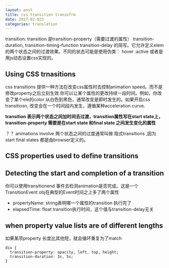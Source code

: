 ```yaml
---
layout: post
title: css transition transofrm
date: 2017-02-023
categories: translation
---
```


transition: transition 是transition-property（需要过渡的属性） transition-duration, transition-timing-function transition-delay 的简写。它允许定义elem 的两个状态之间的过渡效果。不同的状态可能是使用伪类： hover :active 或者是用js动态设置css实现的。

## Using CSS trnasitions

css transitions 提供一种方法在改变css属性时去控制animation speed。而不是修改property之后立刻生效.你可以让某个属性的更改持续一段时间。例如，你改变了某个ele的color 从白色到黑色，通常改变是即时发生的。如果开启css transitiosn, 改变会在一个时间段内发生，遵循某种acceleration curve.

**transition 表示两个状态之间加时间去过渡，transition属性写在start state上，transition-property 需要是在start state 和final state 之间发生变化的属性**

？？ animations involve 两个状态之间的过度通常叫做 隐式transitions ,因为start final states 都是由browser定义的。

## CSS properties used to define transitions



## Detecting the start and completion of a transition

你可以使用transitionend 事件去检测animation是否完成。这是一个TransitionEvent obj在典型的Event时间之上多了两个属性

* propertyName: string表明哪一个属性的transition 执行完了
* elapsedTime: float transition执行时间，这个值与transition-delay无关

## when property value lists are of different lengths

如果某项property 长度比其他短，就会循环重复为了match

```
div {
  transition-property: opacity, left, top, height;
  transition-duration: 3s, 5s;
}
```
